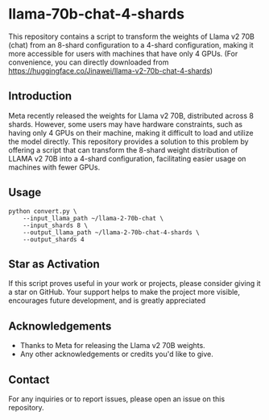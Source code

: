 # llama-70b-chat-4-shards

This repository contains a script to transform the weights of Llama v2 70B (chat) from an 8-shard configuration to a 4-shard configuration, making it more accessible for users with machines that have only 4 GPUs.
(For convenience, you can directly downloaded from https://huggingface.co/Jinawei/llama-v2-70b-chat-4-shards)

## Introduction

Meta recently released the weights for Llama v2 70B, distributed across 8 shards. However, some users may have hardware constraints, such as having only 4 GPUs on their machine, making it difficult to load and utilize the model directly. This repository provides a solution to this problem by offering a script that can transform the 8-shard weight distribution of LLAMA v2 70B into a 4-shard configuration, facilitating easier usage on machines with fewer GPUs.

## Usage

```
python convert.py \
    --input_llama_path ~/llama-2-70b-chat \
    --input_shards 8 \
    --output_llama_path ~/llama-2-70b-chat-4-shards \
    --output_shards 4
```

## Star as Activation
If this script proves useful in your work or projects, please consider giving it a star on GitHub. Your support helps to make the project more visible, encourages future development, and is greatly appreciated

## Acknowledgements

- Thanks to Meta for releasing the Llama v2 70B weights.
- Any other acknowledgements or credits you'd like to give.

## Contact

For any inquiries or to report issues, please open an issue on this repository.
